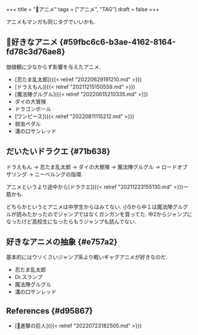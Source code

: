 +++
title = "🔖アニメ"
tags = ["アニメ", "TAG"]
draft = false
+++

アニメもマンガも同じタグでいいかも.


## 🦊好きなアニメ {#59fbc6c6-b3ae-4162-8164-fd78c3d76ae8}

価値観に少なからず影響を与えたアニメ.

-   [忍たま乱太郎]({{< relref "20220629191210.md" >}})
-   [ドラえもん]({{< relref "20211215150559.md" >}})
-   [魔法陣グルグル]({{< relref "20220615210335.md" >}})
-   ダイの大冒険
-   ドラゴンボール
-   [ワンピース]({{< relref "20220811115212.md" >}})
-   弱虫ペダル
-   溝の口サンレッド


## だいたいドラクエ {#71b638}

ドラえもん -> 忍たま乱太郎 -> ダイの大冒険 -> 魔法陣グルグル -> ロードオブザリング -> ニーベルングの指環.

アニメというより途中から[ドラクエ]({{< relref "20211223155130.md" >}})一筋かも.

どちらかというとアニメは中学生からはみてない. 小5から中１は魔法陣グルグルが読みたかったのでジャンプではなくガンガンを買ってた. 中2からジャンプになったけど高校生になったらもうジャンプも読んでない.


## 好きなアニメの抽象 {#e757a2}

基本的にはウソくさいジャンプ系より軽いギャグアニメが好きなのだ.

-   忍たま乱太郎
-   Dr.スランプ
-   魔法陣グルグル
-   溝の口サンレッド


## References {#d95867}

-   [📝進撃の巨人]({{< relref "20220723182505.md" >}})
